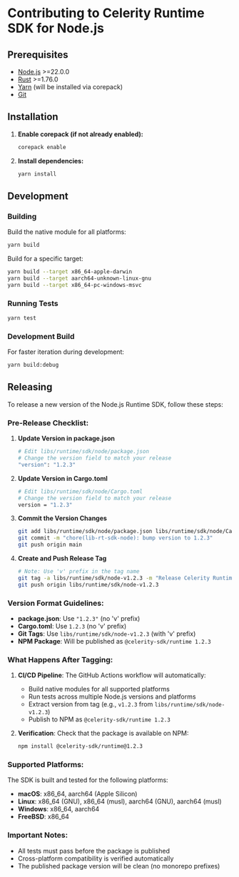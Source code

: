 # Contributing to Celerity Runtime SDK for Node.js

## Prerequisites

- [Node.js](https://nodejs.org/) >=22.0.0
- [Rust](https://www.rust-lang.org/tools/install) >=1.76.0
- [Yarn](https://yarnpkg.com/) (will be installed via corepack)
- [Git](https://git-scm.com/)

## Installation

1. **Enable corepack (if not already enabled):**
   ```bash
   corepack enable
   ```

2. **Install dependencies:**
   ```bash
   yarn install
   ```

## Development

### Building

Build the native module for all platforms:

```bash
yarn build
```

Build for a specific target:

```bash
yarn build --target x86_64-apple-darwin
yarn build --target aarch64-unknown-linux-gnu
yarn build --target x86_64-pc-windows-msvc
```

### Running Tests

```bash
yarn test
```

### Development Build

For faster iteration during development:

```bash
yarn build:debug
```

## Releasing

To release a new version of the Node.js Runtime SDK, follow these steps:

### Pre-Release Checklist:

1. **Update Version in package.json**
   ```bash
   # Edit libs/runtime/sdk/node/package.json
   # Change the version field to match your release
   "version": "1.2.3"
   ```

2. **Update Version in Cargo.toml**
   ```bash
   # Edit libs/runtime/sdk/node/Cargo.toml
   # Change the version field to match your release
   version = "1.2.3"
   ```

3. **Commit the Version Changes**
   ```bash
   git add libs/runtime/sdk/node/package.json libs/runtime/sdk/node/Cargo.toml
   git commit -m "chore(lib-rt-sdk-node): bump version to 1.2.3"
   git push origin main
   ```

4. **Create and Push Release Tag**
   ```bash
   # Note: Use 'v' prefix in the tag name
   git tag -a libs/runtime/sdk/node-v1.2.3 -m "Release Celerity Runtime SDK for Node.js v1.2.3"
   git push origin libs/runtime/sdk/node-v1.2.3
   ```

### Version Format Guidelines:

- **package.json**: Use `"1.2.3"` (no 'v' prefix)
- **Cargo.toml**: Use `1.2.3` (no 'v' prefix)
- **Git Tags**: Use `libs/runtime/sdk/node-v1.2.3` (with 'v' prefix)
- **NPM Package**: Will be published as `@celerity-sdk/runtime 1.2.3`

### What Happens After Tagging:

1. **CI/CD Pipeline**: The GitHub Actions workflow will automatically:
   - Build native modules for all supported platforms
   - Run tests across multiple Node.js versions and platforms
   - Extract version from tag (e.g., `v1.2.3` from `libs/runtime/sdk/node-v1.2.3`)
   - Publish to NPM as `@celerity-sdk/runtime 1.2.3`

2. **Verification**: Check that the package is available on NPM:
   ```bash
   npm install @celerity-sdk/runtime@1.2.3
   ```

### Supported Platforms:

The SDK is built and tested for the following platforms:

- **macOS**: x86_64, aarch64 (Apple Silicon)
- **Linux**: x86_64 (GNU), x86_64 (musl), aarch64 (GNU), aarch64 (musl)
- **Windows**: x86_64, aarch64
- **FreeBSD**: x86_64

### Important Notes:

- All tests must pass before the package is published
- Cross-platform compatibility is verified automatically
- The published package version will be clean (no monorepo prefixes)
